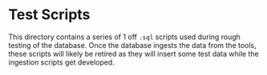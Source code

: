 # Test Scripts

This directory contains a series of 1 off `.sql` scripts used during rough testing of the database. Once the database ingests the data from the tools, these scripts will likely be retired as they will insert some test data while the ingestion scripts get developed.
